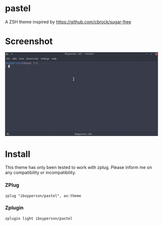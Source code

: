 # pastel
A ZSH theme inspired by https://github.com/cbrock/sugar-free 

# Screenshot
![](https://github.com/iboyperson/pastel/blob/master/screenshot.gif)

# Install
This theme has only been tested to work with zplug. Please inform me on any compatibility or incompatibility.

### ZPlug
	zplug "iboyperson/pastel", as:theme

### Zplugin
    zplugin light iboyperson/pastel